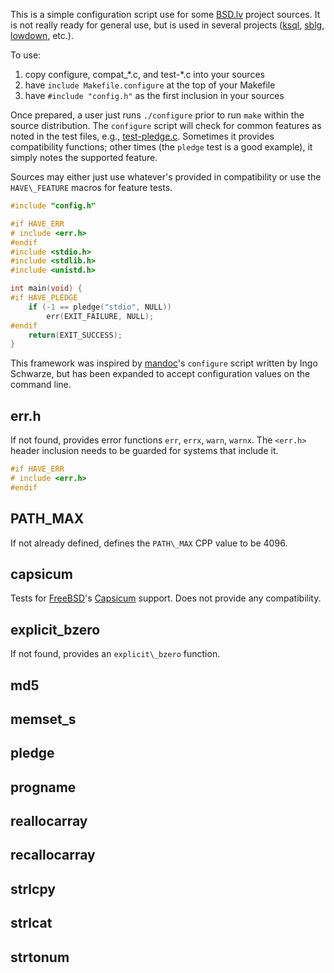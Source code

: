 This is a simple configuration script use for some
[BSD.lv](https://www.bsd.lv) project sources.  It is not really ready
for general use, but is used in several projects
([ksql](https://kristaps.bsd.lv/ksql),
[sblg](https://kristaps.bsd.lv/sblg),
[lowdown](https://kristaps.bsd.lv/lowdown), etc.).

To use:

1. copy configure, compat\_\*.c, and test-\*.c into your sources
2. have `include Makefile.configure` at the top of your Makefile
3. have `#include "config.h"` as the first inclusion in your sources

Once prepared, a user just runs `./configure` prior to run `make` within
the source distribution.  The `configure` script will check for common
features as noted in the test files, e.g.,
[test-pledge.c](https://github.com/kristapsdz/oconfigure/blob/master/test-pledge.c).
Sometimes it provides compatibility functions; other times (the `pledge`
test is a good example), it simply notes the supported feature.

Sources may either just use whatever's provided in compatibility or use
the `HAVE\_FEATURE` macros for feature tests.

```c
#include "config.h"

#if HAVE_ERR
# include <err.h>
#endif
#include <stdio.h>
#include <stdlib.h>
#include <unistd.h>

int main(void) {
#if HAVE_PLEDGE
	if (-1 == pledge("stdio", NULL))
		err(EXIT_FAILURE, NULL);
#endif
	return(EXIT_SUCCESS);
}
```

This framework was inspired by [mandoc](https://mdocml.bsd.lv)'s
`configure` script written by Ingo Schwarze, but has been expanded to
accept configuration values on the command line.

## err.h

If not found, provides error functions `err`, `errx`, `warn`, `warnx`.
The `<err.h>` header inclusion needs to be guarded for systems that
include it.

```c
#if HAVE_ERR
# include <err.h>
#endif
```

## PATH\_MAX

If not already defined, defines the `PATH\_MAX` CPP value to be 4096.

## capsicum

Tests for [FreeBSD](https://www.freebsd.org)'s
[Capsicum](https://www.freebsd.org/cgi/man.cgi?capsicum(4)) support.
Does not provide any compatibility.

## explicit\_bzero

If not found, provides an `explicit\_bzero` function.

## md5
## memset\_s
## pledge
## progname
## reallocarray
## recallocarray
## strlcpy
## strlcat
## strtonum

